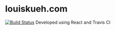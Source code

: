 # louiskueh.com
[![Build Status](https://travis-ci.com/jovanhan2/jovanhan2.github.io.svg?branch=react)](https://travis-ci.com/jovanhan2/jovanhan2.github.io)
Developed using React and Travis CI